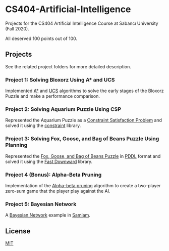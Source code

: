 # CS404-Artificial-Intelligence
Projects for the CS404 Artificial Intelligence Course at Sabancı University (Fall 2020).

All deserved 100 points out of 100.

## Projects
See the related project folders for more detailed description.
### Project 1: Solving Bloxorz Using A* and UCS
Implemented [A*](https://en.wikipedia.org/wiki/A*_search_algorithm) and [UCS](https://www.educba.com/uniform-cost-search/) algorithms to solve the early stages of the Bloxorz Puzzle and make a performance comparison.
### Project 2: Solving Aquarium Puzzle Using CSP
Represented the Aquarium Puzzle as a [Constraint Satisfaction Problem](https://en.wikipedia.org/wiki/Constraint_satisfaction) and solved it using the [constraint](https://pypi.org/project/python-constraint/) library.
### Project 3: Solving Fox, Goose, and Bag of Beans Puzzle Using Planning
Represented the [Fox, Goose, and Bag of Beans Puzzle](https://en.wikipedia.org/wiki/Wolf,_goat_and_cabbage_problem) in [PDDL](https://en.wikipedia.org/wiki/Planning_Domain_Definition_Language) format and solved it using the [Fast Downward](http://www.fast-downward.org/HomePage) library.
### Project 4 (Bonus): Alpha–Beta Pruning
Implementation of the [Alpha–beta pruning](https://en.wikipedia.org/wiki/Alpha%E2%80%93beta_pruning#:~:text=Alpha%E2%80%93beta%20pruning%20is%20a,%2C%20Go%2C%20etc.) algorithm to create a two-player zero-sum game that the player play against the AI.

### Project 5: Bayesian Network
A [Bayesian Network](https://en.wikipedia.org/wiki/Bayesian_network) example in [Samiam](http://reasoning.cs.ucla.edu/samiam/).

## License
[MIT](./LICENSE)
